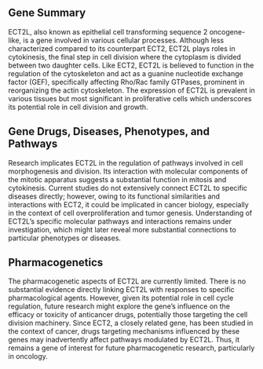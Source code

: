 ## Gene Summary
ECT2L, also known as epithelial cell transforming sequence 2 oncogene-like, is a gene involved in various cellular processes. Although less characterized compared to its counterpart ECT2, ECT2L plays roles in cytokinesis, the final step in cell division where the cytoplasm is divided between two daughter cells. Like ECT2, ECT2L is believed to function in the regulation of the cytoskeleton and act as a guanine nucleotide exchange factor (GEF), specifically affecting Rho/Rac family GTPases, prominent in reorganizing the actin cytoskeleton. The expression of ECT2L is prevalent in various tissues but most significant in proliferative cells which underscores its potential role in cell division and growth.

## Gene Drugs, Diseases, Phenotypes, and Pathways
Research implicates ECT2L in the regulation of pathways involved in cell morphogenesis and division. Its interaction with molecular components of the mitotic apparatus suggests a substantial function in mitosis and cytokinesis. Current studies do not extensively connect ECT2L to specific diseases directly; however, owing to its functional similarities and interactions with ECT2, it could be implicated in cancer biology, especially in the context of cell overproliferation and tumor genesis. Understanding of ECT2L’s specific molecular pathways and interactions remains under investigation, which might later reveal more substantial connections to particular phenotypes or diseases.

## Pharmacogenetics
The pharmacogenetic aspects of ECT2L are currently limited. There is no substantial evidence directly linking ECT2L with responses to specific pharmacological agents. However, given its potential role in cell cycle regulation, future research might explore the gene’s influence on the efficacy or toxicity of anticancer drugs, potentially those targeting the cell division machinery. Since ECT2, a closely related gene, has been studied in the context of cancer, drugs targeting mechanisms influenced by these genes may inadvertently affect pathways modulated by ECT2L. Thus, it remains a gene of interest for future pharmacogenetic research, particularly in oncology.